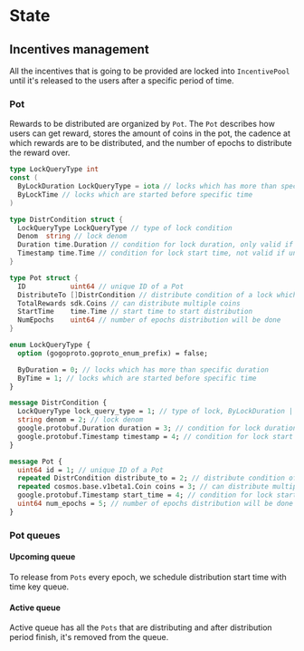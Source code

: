 <!--
order: 2
-->

# State

## Incentives management

All the incentives that is going to be provided are locked into `IncentivePool` until it's released to the users after a specific period of time.

### Pot

Rewards to be distributed are organized by `Pot`. The `Pot` describes how users can get reward, stores the amount of coins in the pot, the cadence at which rewards are to be distributed, and the number of epochs to distribute the reward over.

```go
type LockQueryType int
const (
  ByLockDuration LockQueryType = iota // locks which has more than specific duration
  ByLockTime // locks which are started before specific time
)

type DistrCondition struct {
  LockQueryType LockQueryType // type of lock condition
  Denom  string // lock denom
  Duration time.Duration // condition for lock duration, only valid if positive
  Timestamp time.Time // condition for lock start time, not valid if unset value
}

type Pot struct {
  ID           uint64 // unique ID of a Pot
  DistributeTo []DistrCondition // distribute condition of a lock which meet one of these conditions
  TotalRewards sdk.Coins // can distribute multiple coins
  StartTime    time.Time // start time to start distribution
  NumEpochs    uint64 // number of epochs distribution will be done 
}
```

```protobuf
enum LockQueryType {
  option (gogoproto.goproto_enum_prefix) = false;

  ByDuration = 0; // locks which has more than specific duration
  ByTime = 1; // locks which are started before specific time
}

message DistrCondition {
  LockQueryType lock_query_type = 1; // type of lock, ByLockDuration | ByLockTime
  string denom = 2; // lock denom
  google.protobuf.Duration duration = 3; // condition for lock duration, only valid if positive
  google.protobuf.Timestamp timestamp = 4; // condition for lock start time, not valid if unset value
}

message Pot {
  uint64 id = 1; // unique ID of a Pot
  repeated DistrCondition distribute_to = 2; // distribute condition of a lock which meet one of these conditions
  repeated cosmos.base.v1beta1.Coin coins = 3; // can distribute multiple coins
  google.protobuf.Timestamp start_time = 4; // condition for lock start time, not valid if unset value
  uint64 num_epochs = 5; // number of epochs distribution will be done 
}
```

### Pot queues

#### Upcoming queue

To release from `Pots` every epoch, we schedule distribution start time with time key queue.

#### Active queue

Active queue has all the `Pots` that are distributing and after distribution period finish, it's removed from the queue.

